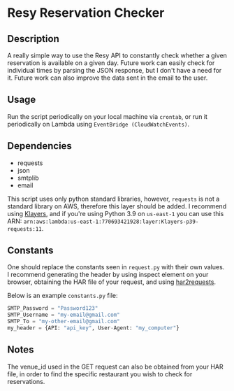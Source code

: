# Resy Reservation Checker

## Description

A really simple way to use the Resy API to constantly check whether a given reservation is available on a given day. Future work can easily check for individual times by parsing the JSON response, but I don't have a need for it. Future work can also improve the data sent in the email to the user.

## Usage

Run the script periodically on your local machine via `crontab`, or run it periodically on Lambda using `EventBridge (CloudWatchEvents)`.

## Dependencies

* requests
* json
* smtplib
* email

This script uses only python standard libraries, however, `requests` is not a standard library on AWS, therefore this layer should be added. I recommend using [Klayers](https://github.com/keithrozario/Klayers#list-of-arns), and if you're using Python 3.9 on `us-east-1` you can use this ARN: `arn:aws:lambda:us-east-1:770693421928:layer:Klayers-p39-requests:11`.

## Constants

One should replace the constants seen in `request.py` with their own values. I recommend generating the header by using inspect element on your browser, obtaining the HAR file of your request, and using [har2requests](https://pypi.org/project/har2requests/).

Below is an example `constants.py` file:

```python
SMTP_Password = "Password123"
SMTP_Username = "my-email@gmail.com"
SMTP_To = "my-other-email@gmail.com"
my_header = {API: "api_key", User-Agent: "my_computer"}
```

## Notes

The venue_id used in the GET request can also be obtained from your HAR file, in order to find the specific restaurant you wish to check for reservations.